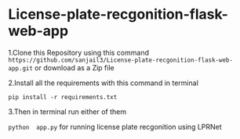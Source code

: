 # License-plate-recgonition-flask-web-app

1.Clone this Repository using this command `https://github.com/sanjail3/License-plate-recgonition-flask-web-app.git` or download as a Zip file 

2.Install all the requirements with this command in terminal

`pip install -r requirements.txt` 

3.Then in terminal run either of them

`python  app.py` for running license plate recgonition using LPRNet


